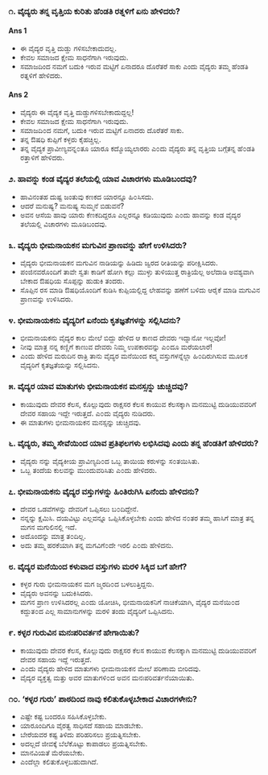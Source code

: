 ### ೧. ವೈದ್ಯರು ತನ್ನ ವೃತ್ತಿಯ ಕುರಿತು ಹೆಂಡತಿ ರತ್ನಳಿಗೆ ಏನು ಹೇಳಿದರು?
#### Ans 1
* ಈ ವೈದ್ಯರ ವೃತ್ತಿ ದುಡ್ಡು ಗಳಿಸಬೇಕಾದುದಲ್ಲ.
* ಕೇವಲ ಸಮಾಜದ ಕ್ಷೇಮ ಸಾಧನೆಗಾಗಿ ಇರುವುದು.
* ಸಮಾಜದಿಂದ ನಮಗೆ ಬದುಕಿ ಇರುವ ಮಟ್ಟಿಗೆ ಏನಾದರೂ ದೊರೆತರೆ ಸಾಕು ಎಂದು ವೈದ್ಯರು ತಮ್ಮ ಹೆಂಡತಿ ರತ್ನಳಿಗೆ ಹೇಳಿದರು.
#### Ans 2
* ವೈದ್ಯರು ಈ ವೈದ್ಯಕ ವೃತ್ತಿ ದುಡ್ಡುಗಳಿಸಬೇಕಾದುದ್ದಲ್ಲ!
* ಕೇವಲ ಸಮಾಜದ ಕ್ಷೇಮ ಸಾಧನೆಗಾಗಿ ಇರುವುದು.
* ಸಮಾಜದಿ೦ದ ನಮಗೆ, ಬದುಕಿ ಇರುವ ಮಟ್ಟಿಗೆ ಏನಾದರು ದೊರೆತರೆ ಸಾಕು.
* ತನ್ನ ಔಷಧಿ ಕುಪ್ಪಿಗೆ ಕಳ್ಳರು ಕೈಹಚ್ಚಿಲ್ಲ.
* ತನ್ನ ವೈದ್ಯಕ ಪ್ರಾವೀಣ್ಯವನ್ನ೦ತೂ ಯಾರೂ ಕದ್ಮೊಯ್ಯಲಾರರು ಎ೦ದು ವೈದ್ಯರು ತನ್ನ ವೃತ್ತಿಯ ಬಗ್ಗೆತನ್ನ ಹೆ೦ಡತಿ ರತ್ತಾಳಿಗೆ ಹೇಳಿದರು.

### ೨. ಹಾವನ್ನು ಕಂಡ ವೈದ್ಯರ ತಲೆಯಲ್ಲಿ ಯಾವ ವಿಚಾರಗಳು ಮೂಡಿಬಂದವು?
* ಹಾವಿನಂತಹ ದುಷ್ಟ ಜಂತುವು ಕಣಕದ ಯಾರನ್ನೂ ಹಿ೦ಸಿಸದು.
* ಆದರೆ ಮನುಷ್ಯ? ಮನುಷ್ಯ ಸುಮ್ಮನೆ ಬಿಡುವನೆ?
* ಅವನ ಆಸೆಯ ಹಾವು ಯಾರು ಕೆಣಕದಿದ್ದರೂ ಎಲ್ಲರನ್ನೂ ಕಡಿಯುವುದು ಎ೦ದು ಹಾವನ್ನು ಕಂಡ ವೈದ್ಯರ ತಲೆಯಲ್ಲಿ ವಿಚಾರಗಳು ಮೂಡಿಬಂದವು.

### ೩. ವೈದ್ಯರು ಭೀಮನಾಯಕನ ಮಗುವಿನ ಪ್ರಾಣವನ್ನು ಹೇಗೆ ಉಳಿಸಿದರು?
* ವೈದ್ಯರು ಭೀಮನಾಯಕನ ಮಗುವಿನ ನಾಡಿಯನ್ನು ಹಿಡಿದು ಜ್ವರದ ರೀತಿಯನ್ನು ಪರೀಕ್ಷಿಸಿದರು.
* ಪಂಜಿನವರೊಂದಿಗೆ ತಾವೇ ಸ್ವತಃ ಕಾಡಿಗೆ ಹೋಗಿ ಕಲ್ಲು ಮುಳ್ಳು ತುಳಿಯುತ್ತ ರಾತ್ರಿಯೆಲ್ಲ ಅಲೆದಾಡಿ ಅವಶ್ಯವಾಗಿ ಬೇಕಾದ ಔಷಧಿಯ ಸೊಪ್ಪನ್ನು ಹುಡುಕಿ ತಂದರು.
*  ಸೊಪ್ಪಿನ ರಸ ಮಾಡಿ ಔಷಧಿಯೊಂದಿಗೆ ಕುಡಿಸಿ ಕುಪ್ಪಿಯಲ್ಲಿದ್ದ ಲೇಹವನ್ನು ಹಣೆಗೆ ಬಳಿದು ಆರೈಕೆ ಮಾಡಿ ಮಗುವಿನ ಪ್ರಾಣವನ್ನು ಉಳಿಸಿದರು.

### ೪. ಭೀಮನಾಯಕನು ವೈದ್ಯರಿಗೆ ಏನೆಂದು ಕೃತಜ್ಞತೆಗಳನ್ನು ಸಲ್ಲಿಸಿದನು?
* ಭೀಮನಾಯಕನು ವೈದ್ಯರ ಕಾಲ ಮೇಲೆ ಬಿದ್ದು ಹೇಳಿದ ಆ ಕಾಣದ ದೇವರು ಇದ್ನಾನೋ ಇಲ್ಲವೋ!
* ನೀವು ಮಾತ್ರ ನನ್ನ ಕಣ್ಣಿಗೆ ಕಾಣುವ ದೇವರು ನಿಮ್ಮ ಉಪಕಾರವನ್ನು ಎ೦ದೂ ಮರೆಯಲಾರೆ!
* ಎಂದು ಹೇಳಿದ ಮರುದಿನ ರಾತ್ರಿ ತಾನು ವೈದ್ಯರ ಮನೆಯಿಂದ ಕದ್ಮ ವಸ್ತುಗಳನ್ನೆಲ್ಲಾ ಹಿ೦ದಿರುಗಿಸುವ ಮೂಲಕ ವೈದ್ಯರಿಗೆ ಕೃತಜ್ಞತೆಯನ್ನು ಸಲ್ಲಿಸಿದನು.

### ೫. ವೈದ್ಯರ ಯಾವ ಮಾತುಗಳು ಭೀಮನಾಯಕನ ಮನಸ್ಸನ್ನು ಚುಚ್ಚಿದವು?
* ಕಾಯುವುದು ದೇವರ ಕೆಲಸ, ಕೊಲ್ಲುವುದು ರಾಕ್ಷಸರ ಕೆಲಸ ಕಾಯುವ ಕೆಲಸಕ್ಕಾಗಿ ಮನಮುಟ್ಟಿ ದುಡಿಯುವವರಿಗೆ ದೇವರ ಸಹಾಯ ಇದ್ದೇ ಇರುತ್ತದೆ. ಎ೦ದು ವೈದ್ಯರು ನುಡಿದರು.
* ಈ ಮಾತುಗಳು ಭೀಮನಾಯಕನ ಮನಸ್ಸನ್ನು ಚುಚ್ಚಿದವು.

### ೬. ವೈದ್ಯರು, ತಮ್ಮ ಸೇವೆಯಿಂದ ಯಾವ ಪ್ರತಿಫಲಗಳು ಲಭಿಸಿದವು ಎಂದು ತನ್ನ ಹೆಂಡತಿಗೆ  ಹೇಳಿದರು?
* ವೈದ್ಯರು ನನ್ನು ವೈದ್ಯಕೀಯ ಪ್ರಾವಿಣ್ಯದಿ೦ದ ಒಬ್ಬ ತಾಯಿಯ ಕರುಳನ್ನು ಸ೦ತಯಿಸಿತು.
* ಒಬ್ಬ ತಂದೆಯ ಕುಲವನ್ನು ಮುಂದುವರಿಸಿತು ಎ೦ದು ಹೇಳಿದರು.

### ೭. ಭೀಮನಾಯಕನು ವೈದ್ಯರ ವಸ್ತುಗಳನ್ನು ಹಿಂತಿರುಗಿಸಿ ಏನೆಂದು ಹೇಳಿದನು?
* ದೇವರ ಒಡವೆಗಳನ್ನು ದೇವರಿಗೆ ಒಪ್ಪಿಸಲು ಬ೦ದಿದ್ದೇನೆ.
* ನನ್ನನ್ನು ಕ್ಷಮಿಸಿ. ದಯವಿಟ್ಟು ಎಲ್ಲವನ್ನೂ ಒಪ್ಪಿಸಿಕೊಳ್ಳಬೇಕು ಎಂದು ಹೇಳಿದ ನ೦ತರ ತಮ್ಮ ಹಾಸಿಗೆ ಮಾತ್ರ ತನ್ನ ಮಗನ ಮಗುಲಿನಲ್ಲಿ ಇದೆ.
* ಅದೊಂದನ್ನು ಮಾತ್ರ ತ೦ದಿಲ್ಲ.
* ಅದು ತಮ್ಮ ಹರಕೆಯಾಗಿ ತನ್ನ ಮಗವಿಗೆ೦ದೇ ಇರಲಿ ಎ೦ದು ಹೇಳಿದನು.

### ೮. ವೈದ್ಯರ ಮನೆಯಿಂದ ಕಳುವಾದ ವಸ್ತುಗಳು ಮರಳಿ ಸಿಕ್ಕಿದ ಬಗೆ ಹೇಗೆ?
* ಕಳ್ಳರ ಗುರು ಭೀಮನಾಯಕನ ಮಗ ಜ್ಮರದಿ೦ದ ಬಳಲುತ್ತಿದ್ದನು.
* ವೈದ್ಯರು ಅವನನ್ನು ಬದುಕಿಸಿದರು.
* ಮಗನ ಪ್ರಾಣ ಉಳಿಸಿದರಲ್ಲ ಎ೦ದು ಯೋಚಿಸಿ, ಭೀಮನಾಯಕನಿಗೆ ನಾಚಿಕೆಯಾಗಿ, ವೈದ್ಯರ ಮನೆಯಿ೦ದ ಕದ್ದುತ೦ದ ಎಲ್ಲ ಸಾಮಾನುಗಳನ್ನು ಮರಳಿ ತಂದು ವೈದ್ಯರಿಗೆ ಒಪ್ಪಿಸಿದನು.

### ೯. ಕಳ್ಳರ ಗುರುವಿನ ಮನಃಪರಿವರ್ತನೆ ಹೇಗಾಯಿತು?
* ಕಾಯುವುದು ದೇವರ ಕೆಲಸ, ಕೊಲ್ಲುವುದು ರಾಕ್ಷಸರ ಕೆಲಸ ಕಾಯುವ ಕೆಲಸಕ್ಕಾಗಿ ಮನಮುಟ್ಟಿ ದುಡಿಯುವವರಿಗೆ ದೇವರ ಸಹಾಯ ಇದ್ದೆ ಇರುತ್ತದೆ.
* ಎ೦ದು ವೈದ್ಯರು ಹೇಳಿದ ಮಾತುಗಳು ಭೀಮನಾಯಕನ ಮೇಲೆ ಪರಿಣಾಮ ಬೀರಿದವು.
* ವೈದ್ಯರ ವ್ಯಕ್ತತ್ವ ಮತ್ತು ಅವರ ಮಾತುಗಳಿ೦ದ ಅವನ ಮನಃಪರಿವರ್ತನೆಯಾಯಿತು.

### ೧೦. ‘ಕಳ್ಳರ ಗುರು’ ಪಾಠದಿಂದ ನಾವು ಕಲಿತುಕೊಳ್ಳಬೇಕಾದ ವಿಚಾರಗಳೇನು? 
* ಎಷ್ಟೇ ಕಷ್ಟ ಬಂದರೂ ಸಹಿಸಿಕೊಳ್ಳಬೇಕು.
* ಯಾರೂಂದಿಗೂ ವೈರತ್ವ ಸಾಧಿಸದೆ ಸಹಾಯ ಮಾಡಬೇಕು.
* ಬೇರೆಯವರ ಕಷ್ಟ ತಿಳಿದು ಪರಿಹರಿಸಲು ಪ್ರಯತ್ನಿಸಬೇಕು.
* ಅದಲ್ಲದೆ ಜೀವಕ್ಕೆ ಬೆಲೆಕೊಟ್ಟು ಕಾಪಾಡಲು ಪ್ರಯತ್ನಿಸಬೇಕು.
* ಮಾನವಿಯತೆ ಮೆರೆಯಬೇಕು.
* ಎಂದೆಲ್ಲಾ ಕಲಿತುಕೊಳ್ಳಬಹುದಾಗಿದೆ.

